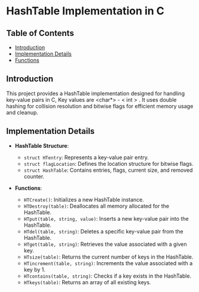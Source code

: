 # HashTable Implementation in C

## Table of Contents
- [Introduction](#introduction)
- [Implementation Details](#implementation-details)
- [Functions](#functions)


## Introduction

This project provides a HashTable implementation designed for handling key-value pairs in C, Key values are <char*> - < int > .
It uses double hashing for collision resolution and bitwise flags for efficient memory usage and cleanup.

## Implementation Details

- **HashTable Structure**: 
  - `struct HTentry`: Represents a key-value pair entry.
  - `struct flagLocation`: Defines the location structure for bitwise flags.
  - `struct HashTable`: Contains entries, flags, current size, and removed counter.

- **Functions**:
  - `HTCreate()`:                  Initializes a new HashTable instance.
  - `HTDestroy(table)`:            Deallocates all memory allocated for the HashTable.
  - `HTput(table, string, value)`: Inserts a new key-value pair into the HashTable.
  - `HTdel(table, string)`:        Deletes a specific key-value pair from the HashTable.
  - `HTget(table, string)`:        Retrieves the value associated with a given key.
  - `HTsize(table)`:               Returns the current number of keys in the HashTable.
  - `HTincrement(table, string)`:  Increments the value associated with a key by 1.
  - `HTcontains(table, string)`:   Checks if a key exists in the HashTable.
  - `HTkeys(table)`:               Returns an array of all existing keys.
